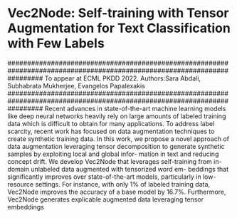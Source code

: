 # Vec2Node: Self-training with Tensor Augmentation for Text Classification with Few Labels 
#########################################################################################################################
To appear at ECML PKDD 2022.
Authors:Sara Abdali, Subhabrata Mukherjee, Evangelos Papalexakis
#########################################################################################################################
Recent advances in state-of-the-art machine learning models like deep
neural networks heavily rely on large amounts of labeled training data which is
difficult to obtain for many applications. To address label scarcity, recent work
has focused on data augmentation techniques to create synthetic training data. In
this work, we propose a novel approach of data augmentation leveraging tensor
decomposition to generate synthetic samples by exploiting local and global infor-
mation in text and reducing concept drift. We develop Vec2Node that leverages
self-training from in-domain unlabeled data augmented with tensorized word em-
beddings that significantly improves over state-of-the-art models, particularly
in low-resource settings. For instance, with only 1% of labeled training data,
Vec2Node improves the accuracy of a base model by 16.7%. Furthermore,
Vec2Node generates explicable augmented data leveraging tensor embeddings
